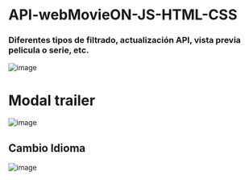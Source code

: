 # API-webMovieON-JS-HTML-CSS

### Diferentes tipos de filtrado, actualización API, vista previa pelicula o serie, etc.

![image](https://user-images.githubusercontent.com/99143307/206596852-cc7f804a-88f2-4a3a-a571-aadf0029f8ba.png)

# Modal trailer
![image](https://user-images.githubusercontent.com/99143307/206596933-c8861e03-dc7c-4183-8dab-89c41ca339fe.png)

## Cambio Idioma
![image](https://user-images.githubusercontent.com/99143307/206597249-2c7aaf5a-b906-4679-acf7-741041291b26.png)
